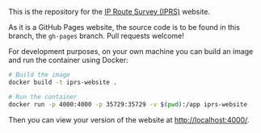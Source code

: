 This is the repository for the [IP Route Survey (IPRS)](https://iprs.dioptra.io/) website.

As it is a GitHub Pages website, the source code is to be found in this branch, the `gh-pages` branch. Pull requests welcome!

For development purposes, on your own machine you can build an image and run the container using Docker:

```bash
# Build the image
docker build -t iprs-website .

# Run the container
docker run -p 4000:4000 -p 35729:35729 -v $(pwd):/app iprs-website
```

Then you can view your version of the website at [http://localhost:4000/](http://localhost:4000/).
